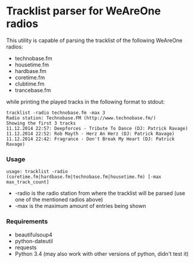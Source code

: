 Tracklist parser for WeAreOne radios
==================
This utility is capable of parsing the tracklist of the following WeAreOne radios:
* technobase.fm
* housetime.fm
* hardbase.fm
* coretime.fm
* clubtime.fm
* trancebase.fm

while printing the played tracks in the following format to stdout:

    tracklist -radio technobase.fm -max 3
    Radio station: Technobase.FM (http://www.technobase.fm/)
    Showing the first 3 tracks
    11.12.2014 22:57: Deepforces - Tribute To Dance (DJ: Patrick Ravage)
    11.12.2014 22:52: Rob Mayth - Herz An Herz (DJ: Patrick Ravage)
    11.12.2014 22:42: Fragrance - Don't Break My Heart (DJ: Patrick Ravage)

### Usage

`usage: tracklist -radio (coretime.fm|hardbase.fm|technobase.fm|housetime.fm) [-max max_track_count]`

* -radio is the radio station from where the tracklist will be parsed (use one of the mentioned radios above)
* -max is the maximum amount of entries being shown

### Requirements
* beautifulsoup4
* python-dateutil
* requests
* Python 3.4 (may also work with other versions of python, didn't test it)
